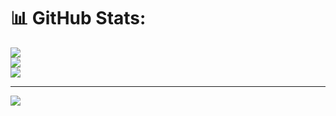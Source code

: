 # 📊 GitHub Stats:
![](https://github-readme-stats.vercel.app/api?username=vivekpenuli&theme=dark&hide_border=false&include_all_commits=false&count_private=false)<br/>
![](https://github-readme-streak-stats.herokuapp.com/?user=vivekpenuli&theme=dark&hide_border=false)<br/>
![](https://github-readme-stats.vercel.app/api/top-langs/?username=vivekpenuli&theme=dark&hide_border=false&include_all_commits=false&count_private=false&layout=compact)

---
[![](https://visitcount.itsvg.in/api?id=vivekpenuli&icon=1&color=8)](https://visitcount.itsvg.in)

<!-- Proudly created with GPRM ( https://gprm.itsvg.in ) -->
